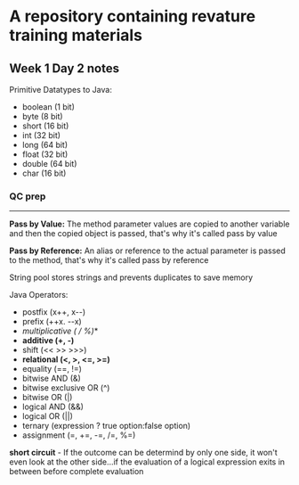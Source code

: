 # A repository containing revature training materials


## Week 1 Day 2 notes

Primitive Datatypes to Java:
- boolean (1 bit)
- byte (8 bit)
- short (16 bit)
- int (32 bit)
- long (64 bit)
- float (32 bit)
- double (64 bit)
- char (16 bit)



### QC prep
---
**Pass by Value:** The method parameter values are copied to another variable and then the copied object is passed, that's why it's called pass by value

**Pass by Reference:** An alias or reference to the actual parameter is passed to the method, that's why it's called pass by reference


String pool stores strings and prevents duplicates to save memory


Java Operators:
- postfix (x++, x--)
- prefix  (++x. --x)
- **multiplicative (* / %)**
- **additive (+, -)**
- shift (<< >> >>>)
- **relational (<, >, <=, >=)**
- equality (==, !=)
- bitwise AND (&)
- bitwise exclusive OR (^)
- bitwise OR (|)
- logical AND (&&)
- logical OR (||)
- ternary (expression ? true option:false option)
- assignment (=, +=, -=, /=, %=)


**short circuit** - If the outcome can be determind by only one side, it won't even look at the other side...if the evaluation of a logical expression exits in between before complete evaluation


